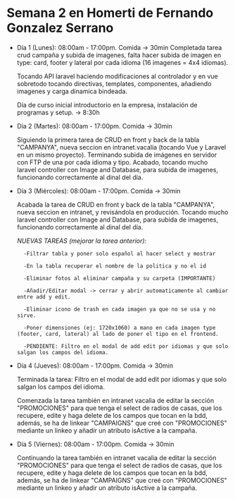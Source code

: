 # Semana 2 en Homerti de Fernando Gonzalez Serrano

- Día 1 (Lunes):
08:00am - 17:00pm.
Comida -> 30min
Completada tarea crud campaña y subida de imagenes, falta
hacer subida de imagen en type: card, footer y lateral por cada idioma
(16 imagenes = 4x4 idiomas).

    Tocando API laravel haciendo modificaciones al controlador
y en vue sobretodo tocando directivas, templates, componentes,
añadiendo imagenes y carga dinamica bindeada.

    Día de curso inicial introductorio en la empresa, instalación de programas y setup. -> 8:30h

- Día 2 (Martes):
08:00am - 17:00pm.
Comida -> 30min

    Siguiendo la primera tarea de CRUD en front y back de la tabla "CAMPANYA", nueva seccion en intranet.vacalia
(tocando Vue y Laravel en un mismo proyecto). Terminando subida de imágenes en servidor con FTP de una por cada idioma y tipo.
Acabado, tocando mucho laravel controller con Image and Database, para subida de imagenes, funcionando correctamente al dinal del día.

- Día 3 (Miércoles):
08:00am - 17:00pm.
Comida -> 30min

    Acabada la tarea de CRUD en front y back de la tabla "CAMPANYA", nueva seccion en intranet, y revisándola en producción.
Tocando mucho laravel controller con Image and Database, para subida de imagenes, funcionando correctamente al dinal del día.

    *NUEVAS TAREAS (mejorar la tarea anterior):*

        -Filtrar tabla y poner solo español al hacer select y mostrar

        -En la tabla recuperar el nombre de la politica y no el id

        -Eliminar fotos al eliminar campaña y su carpeta (IMPORTANTE)

        -Añadir/Editar modal -> cerrar y abrir automaticamente al cambiar entre add y edit.

        -Eliminar icono de trash en cada imagen ya que no se usa y no sirve.

        -Poner dimensiones (ej: 1720x1060) a mano en cada imagen type (footer, card, lateral) al lado de poner el tipo en el frontend.

        -PENDIENTE: Filtro en el modal de add edit por idiomas y que solo salgan los campos del idioma.

- Día 4 (Jueves):
08:00am - 17:00pm.
Comida -> 30min

    Terminada la tarea: Filtro en el modal de add edit por idiomas y que solo salgan los campos del idioma.

    Comenzada la tarea también en intranet vacalia de editar la sección "PROMOCIONES" para que tenga el select de radios de casas, que los recupere, edite y haga delete de los campos que tocan en la bdd, además, se ha de linkear "CAMPAIGNS" que creé con "PROMOCIONES" mediante un linkeo y añadir un atributo isActive a la campaña.

- Día 5 (Viernes):
08:00am - 17:00pm.
Comida -> 30min

    Continuando la tarea también en intranet vacalia de editar la sección "PROMOCIONES" para que tenga el select de radios de casas, que los recupere, edite y haga delete de los campos que tocan en la bdd, además, se ha de linkear "CAMPAIGNS" que creé con "PROMOCIONES" mediante un linkeo y añadir un atributo isActive a la campaña.
